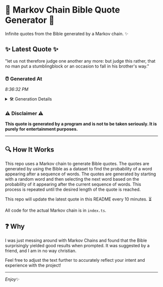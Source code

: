 # 📖 Markov Chain Bible Quote Generator 📖

Infinite quotes from the Bible generated by a Markov chain. ✨

## ✨ Latest Quote ✨
"let us not therefore judge one another any more: but judge this rather, that no man put a stumblingblock or an occasion to fall in his brother's way."

### ⏰ Generated At
*8:36:32 PM*

<details>
    <summary>🛠️ Generation Details</summary>
    <p>
        <strong>🌱 Seed:</strong> let<br>
        <strong>🔄 Iterations:</strong> 27<br>
        <strong>📜 Context History:</strong><br>[ let ]: us<br>[ let, us ]: not<br>[ let, us, not ]: therefore<br>[ let, us, not, therefore ]: judge<br>[ let, us, not, therefore, judge ]: one<br>[ let, us, not, therefore, judge, one ]: another<br>[ us, not, therefore, judge, one, another ]: any<br>[ not, therefore, judge, one, another, any ]: more:<br>[ therefore, judge, one, another, any, more: ]: but<br>[ judge, one, another, any, more:, but ]: judge<br>[ one, another, any, more:, but, judge ]: this<br>[ another, any, more:, but, judge, this ]: rather,<br>[ any, more:, but, judge, this, rather, ]: that<br>[ more:, but, judge, this, rather,, that ]: no<br>[ but, judge, this, rather,, that, no ]: man<br>[ judge, this, rather,, that, no, man ]: put<br>[ this, rather,, that, no, man, put ]: a<br>[ rather,, that, no, man, put, a ]: stumblingblock<br>[ that, no, man, put, a, stumblingblock ]: or<br>[ no, man, put, a, stumblingblock, or ]: an<br>[ man, put, a, stumblingblock, or, an ]: occasion<br>[ put, a, stumblingblock, or, an, occasion ]: to<br>[ a, stumblingblock, or, an, occasion, to ]: fall<br>[ stumblingblock, or, an, occasion, to, fall ]: in<br>[ or, an, occasion, to, fall, in ]: his<br>[ an, occasion, to, fall, in, his ]: brother's<br>[ occasion, to, fall, in, his, brother's ]: way.<br>
    </p>
</details>

### ⚠️ Disclaimer ⚠️
**This quote is generated by a program and is not to be taken seriously. It is purely for entertainment purposes.**

---

## 🔍 How It Works

This repo uses a Markov chain to generate Bible quotes. The quotes are generated by using the Bible as a dataset to find the probability of a word appearing after a sequence of words. The quotes are generated by starting with a random word and then selecting the next word based on the probability of it appearing after the current sequence of words. This process is repeated until the desired length of the quote is reached.

This repo will update the latest quote in this README every 10 minutes. ⏳

All code for the actual Markov chain is in `index.ts`.

## ❓ Why

I was just messing around with Markov Chains and found that the Bible surprisingly yielded good results when prompted. 
It was suggested by a friend, and I am in no way christian.

Feel free to adjust the text further to accurately reflect your intent and experience with the project!

---

*Enjoy*✨
